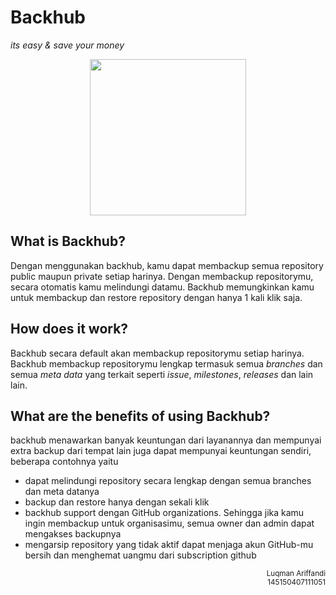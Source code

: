 # Backhub
*its easy & save your money*

<p align="center">
  <img src="https://pbs.twimg.com/profile_images/533942117081427968/BRTzZQkw.png" width="250">
</p>

## What is Backhub?
Dengan menggunakan backhub, kamu dapat membackup semua repository public maupun private setiap harinya. Dengan membackup repositorymu, secara otomatis kamu melindungi datamu. Backhub memungkinkan kamu untuk membackup dan restore repository dengan hanya 1 kali klik saja.
## How does it work?
Backhub secara default akan membackup repositorymu setiap harinya. Backhub membackup repositorymu lengkap termasuk semua *branches* dan semua *meta data* yang terkait seperti *issue*, *milestones*, *releases* dan lain lain.
## What are the benefits of using Backhub?
backhub menawarkan banyak keuntungan dari layanannya dan mempunyai extra backup dari tempat lain juga dapat mempunyai keuntungan sendiri, beberapa contohnya yaitu
- dapat melindungi repository secara lengkap dengan semua branches dan meta datanya
- backup dan restore hanya dengan sekali klik
- backhub support dengan GitHub organizations. Sehingga jika kamu ingin membackup untuk organisasimu, semua owner dan admin dapat mengakses backupnya
- mengarsip repository yang tidak aktif dapat menjaga akun GitHub-mu bersih dan menghemat uangmu dari subscription github

<p align="right"><sub>
Luqman Ariffandi<br>
145150407111051
</sub></p>
